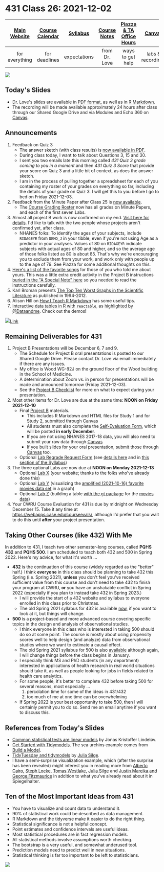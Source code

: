 # 431 Class 26: 2021-12-02

[Main Website](https://thomaselove.github.io/431/) | [Course Calendar](https://thomaselove.github.io/431/calendar.html) | [Syllabus](https://thomaselove.github.io/431-2021-syllabus/) | [Course Notes](https://thomaselove.github.io/431-notes/) | [Piazza & TA Office Hours](https://thomaselove.github.io/431/contact.html) | [Canvas](https://canvas.case.edu) | [Data and Code](https://github.com/THOMASELOVE/431-data)
:-----------: | :--------------: | :----------: | :---------: | :-------------: | :-----------: | :------------:
for everything | for deadlines | expectations | from Dr. Love | ways to get help | labs & recordings | for downloads

![](https://github.com/THOMASELOVE/431-2021/blob/main/classes/class26/images/taylor_2020.png)
 
## Today's Slides

- Dr. Love's slides are available in [PDF format](https://github.com/THOMASELOVE/431-2021/blob/main/classes/class26/431-class26-slides.pdf), as well as in [R Markdown](https://github.com/THOMASELOVE/431-2021/blob/main/classes/class26/431-class26-slides.Rmd).
- The recording will be made available approximately 24 hours after class through our Shared Google Drive and via Modules and Echo 360 on [Canvas](https://canvas.case.edu).


## Announcements

1. Feedback on Quiz 3
    - The answer sketch (with class results) is [now available in PDF](https://github.com/THOMASELOVE/431-2021/blob/main/quizzes/quiz3/quiz3_sketch_and_results.pdf).
    - During class today, I want to talk about Questions 3, 15 and 30.
    - I sent you two emails late this morning called *431 Quiz 3 grade coming to you in a moment* and then *431 Quiz 3 Score* that provide your score on Quiz 3 and a little bit of context, as does the answer sketch.
    - I am in the process of pulling together a spreadsheet for each of you containing my roster of your grades on everything so far, including the details of your grade on Quiz 3. I will get this to you before I go to bed on Friday 2021-12-03.
2. Feedback from the Minute Paper after Class 25 is [now available](https://bit.ly/431-2021-min25-feedback).
    - The [Course Grading Roster](https://bit.ly/431-2021-grades) now has all grades on Minute Papers, and each of the first seven Labs.
3. Almost all project B work is now confirmed on my end. [Visit here for details](https://github.com/THOMASELOVE/431-2021/blob/main/projectB/confirmations.md). I'd like to talk with the two people whose projects aren't confirmed yet, after class.
    - NHANES folks: To identify the ages of your subjects, include `RIDAGEYR` from `DEMO_J` in your tibble, even if you're not using Age as a predictor in your analyses. Values of 80 on `RIDAGEYR` indicate subjects with actual ages of 80 and higher, and so the average age of those folks listed as 80 is about 85. That's why we're encouraging you to exclude them from your work, and work only with people up to the age of 79. See Piazza for some additional thoughts on this.
4. [Here's a list of the favorite songs](https://github.com/THOMASELOVE/431-2021/blob/main/projectB/songs.md) for those of you who told me about yours. This was a little extra credit activity in the Project B instructions [buried in the "A Special Note" here](https://thomaselove.github.io/431-2021-projectB/checklist.html) so you needed to read the instructions carefully.
5. Karl Broman presents [The Top Ten Worst Graphs in the Scientific Literature](https://www.biostat.wisc.edu/~kbroman/topten_worstgraphs/) as published in 1994-2012.
6. Alison Hill on [How I Teach R Markdown](https://alison.rbind.io/post/2020-05-28-how-i-teach-r-markdown/) has some useful tips.
7. [Interactive data tables in R with `reactable`](https://glin.github.io/reactable/index.html), as [highlighted by @Dataandme](https://twitter.com/dataandme/status/1196552930167599106?s=11). Check out the demos!

![](https://github.com/THOMASELOVE/431-2021/blob/main/classes/class26/images/harrell_2021-11-24.png)[Link](https://twitter.com/f2harrell/status/1463514375411716100)


## Remaining Deliverables for 431

1. Project B Presentations will be December 6, 7 and 9.
    - The Schedule for Project B oral presentations is posted to our Shared Google Drive. Please contact Dr. Love via email immediately if there are any issues. 
    - My office is Wood WG-82J on the ground floor of the Wood building in the School of Medicine.
    - A determination about Zoom vs. in person for presentations will be made and announced tomorrow (Friday 2021-12-03).
    - See the [Project B Checklist](https://thomaselove.github.io/431-2021-projectB/checklist.html) for more on what to expect during your presentation.
2. Most other items for Dr. Love are due at the same time: **NOON on Friday 2021-12-10**
    - Final [Project B](https://thomaselove.github.io/431-2021-projectB/) materials.
        - This includes R Markdown and HTML files for Study 1 and for Study 2, submitted through [Canvas](https://canvas.case.edu/)
        - All students must also complete the [Self-Evaluation Form](https://thomaselove.github.io/431-2021-projectB/self_eval.html), which will be posted **in early December**.
        - If you are not using NHANES 2017-18 data, you will also need to submit your raw data through [Canvas](https://canvas.case.edu/)
        - If you built slides for your oral presentation, submit those through [Canvas](https://canvas.case.edu/) too.
    - Optional [Lab Regrade Request Form](https://bit.ly/431-2021-lab-regrade-requests) (see [details here](https://github.com/THOMASELOVE/431-2021/tree/main/labs#grading-errors-and-regrade-requests) and in [this section of the Syllabus](https://thomaselove.github.io/431-2021-syllabus/deliverables-assignments.html#appeal-policy---request-a-review-in-december))
3. The three optional Labs are now due at **NOON on Monday 2021-12-13**
    - Optional [Lab X](https://github.com/THOMASELOVE/431-2021/tree/main/labs/labX) (your website; thanks to the folks who've already done this)
    - Optional [Lab Y](https://github.com/THOMASELOVE/431-2021/tree/main/labs/labY) (visualizing the [amplified (2021-10-16) favorite movies data set](https://github.com/THOMASELOVE/431-2021/tree/main/classes/movies#new-and-amplified-data-set) in a graph)
    - Optional [Lab Z](https://github.com/THOMASELOVE/431-2021/tree/main/labs/labZ) (building a table [with the gt package](https://gt.rstudio.com/) for the [movies data](https://github.com/THOMASELOVE/431-2021/tree/main/classes/movies#new-and-amplified-data-set))
4. Your CWRU Course Evaluation for 431 is due by midnight on Wednesday December 15. Take it any time at https://webapps.case.edu/courseevals/, although I'd prefer that you wait to do this until **after** your project presentation.

## Taking Other Courses (like 432) With Me

In addition to 431, I teach two other semester-long courses, called **PQHS 432** and **PQHS 500**. I am scheduled to teach both 432 and 500 in Spring 2022. Here's my advice, for what it's worth ...

- **432** is the continuation of this course (widely regarded as the "better" half.) I think **everyone** in this class should be planning to take 432 this Spring (i.e. Spring 2021), **unless** you don't feel you've received sufficient value from this course and don't need to take 432 to finish your program at CWRU, **or** you have an unshakable conflict in Spring 2022 (especially if you plan to instead take 432 in Spring 2023.)
    - I will provide the start of a 432 website and syllabus to everyone enrolled in this class prior to Christmas.
    - The old Spring 2021 syllabus for 432 is available [now](https://thomaselove.github.io/432-2021-syllabus/), if you want to look at it, but things will change.
- **500** is a project-based and more advanced course covering specific topics in the design and analysis of observational studies. 
    - I think everyone in this class who is interested in taking 500 should do so at some point. The course is mostly about using propensity scores well to help design (and analyze) data from observational studies where we want to estimate a causal effect.
    - The old Spring 2021 syllabus for 500 is also [available](https://thomaselove.github.io/500-2021-syllabus/) although again, I will change things before the class begins in January.
    - I especially think MS and PhD students (in any department) interested in applications of health research in real world situations should take it, as well as people looking for jobs in fields related to health care analytics.
    - For some people, it's better to complete 432 before taking 500 for several reasons, most especially ...
        1. percolation time for some of the ideas in 431/432
        2. too much of me at one time can be overwhelming
    - If Spring 2022 is your best opportunity to take 500, then I will certainly permit you to do so. Send me an email anytime if you want to discuss this.

## References from Today's Slides

- [Common statistical tests are linear models](https://lindeloev.github.io/tests-as-linear/) by Jonas Kristoffer Lindeløv.
- [Get Started with Tidymodels](https://www.tidymodels.org/start/). The sea urchins example comes from [Build a Model](https://www.tidymodels.org/start/models/).
- [TidyTuesday and tidymodels](https://juliasilge.com/blog/intro-tidymodels/) by [Julia Silge](https://juliasilge.com/).
- I have a semi-surprise visualization example, which (after the surprise has been revealed) might interest you in reading more from [Alberto Cairo](http://www.thefunctionalart.com/2016/08/download-datasaurus-never-trust-summary.html), [Steph Locke](https://cran.r-project.org/web/packages/datasauRus/vignettes/Datasaurus.html), [Tomas Westlake](https://r-mageddon.netlify.com/post/reanimating-the-datasaurus/), [Julia Silge](https://juliasilge.com/blog/datasaurus-multiclass/) and [Justin Mareika and George Fitzmaurice](https://www.autodesk.com/research/publications/same-stats-different-graphs) in addition to what you've already read about it in Spiegelhalter. 

## Ten of the Most Important Ideas from 431

- You have to visualize and count data to understand it.
- 90% of statistical work could be described as data management.
- R Markdown and the tidyverse make it easier to do the right thing.
- Statistical significance is not a helpful concept.
- Point estimates and confidence intervals are useful ideas.
- Most statistical procedures are in fact regression models.
- All statistical methods involve assumptions worth checking.
- The bootstrap is a very useful, and somewhat underused tool.
- Prediction models need to predict well in new situations.
- Statistical thinking is far too important to be left to statisticians.

![](https://github.com/THOMASELOVE/431-2021/blob/main/classes/class26/images/cox1.png)
